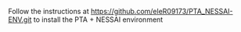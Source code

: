 Follow the instructions at https://github.com/eleR09173/PTA_NESSAI-ENV.git to install the PTA + NESSAI environment
